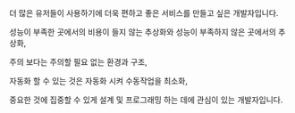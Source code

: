 더 많은 유저들이 사용하기에 더욱 편하고 좋은 서비스를 만들고 싶은 개발자입니다.

성능이 부족한 곳에서의 비용이 들지 않는 추상화와 성능이 부족하지 않은 곳에서의 추상화,

주의 보다는 주의할 필요 없는 환경과 구조,

자동화 할 수 있는 것은 자동화 시켜 수동작업을 최소화,

중요한 것에 집중할 수 있게 설계 및 프로그래밍 하는 데에 관심이 있는 개발자입니다.
